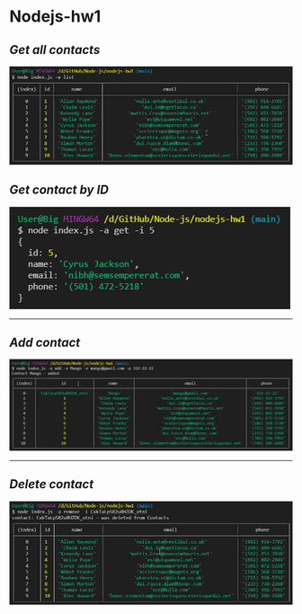 # Nodejs-hw1

## _Get all contacts_

![screenshot](./img/001.jpg)

## _Get contact by ID_

![screenshot](./img/002.jpg)

---

## _Add contact_

![screenshot](./img/003.jpg)

---

## _Delete contact_

![screenshot](./img/004.jpg)
